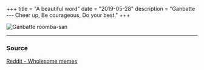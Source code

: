 +++
title = "A beautiful word"
date = "2019-05-28"
description = "Ganbatte --- Cheer up, Be courageous, Do your best."
+++

<img class="post-image post-image-75" src="/img/ganbatte.jpg" alt="Ganbatte roomba-san">

---

### Source

[Reddit - Wholesome memes](https://www.reddit.com/r/wholesomememes/comments/ar5er6/ganbatte_roombasan/)
